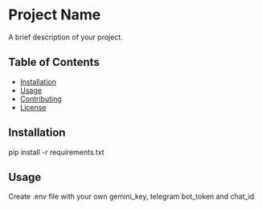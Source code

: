# Project Name

A brief description of your project.

## Table of Contents

- [Installation](#installation)
- [Usage](#usage)
- [Contributing](#contributing)
- [License](#license)

## Installation

pip install -r requirements.txt

## Usage

Create .env file with your own gemini_key, telegram bot_token and chat_id
